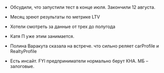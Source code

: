 - Обсудили, что запустили тест в конце июля. Закончили 12 августа. 
- Месяц зреют результаты по метрике LTV 
- Хотели смотреть за данные от трех до полугода 

- Катя П уже этим занимается. 
- Полина Варакута сказала на встрече. что сильно реляет carProfile и RealtyProfile 
- Есть инсайт. FYI предприниматели нормально берут КНА. МБ – залоговые. 



